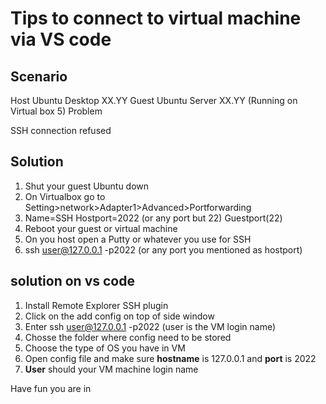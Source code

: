 # Tips to connect to virtual machine via VS code

## Scenario

Host Ubuntu Desktop XX.YY
Guest Ubuntu Server XX.YY (Running on Virtual box 5)
Problem

SSH connection refused

## Solution
1. Shut your guest Ubuntu down
2. On Virtualbox go to Setting>network>Adapter1>Advanced>Portforwarding
3. Name=SSH Hostport=2022 (or any port but 22) Guestport(22)
4. Reboot your guest or virtual machine
5. On you host open a Putty or whatever you use for SSH
6. ssh user@127.0.0.1 -p2022 (or any port you mentioned as hostport)

## solution on vs code
1. Install Remote Explorer SSH plugin
2. Click on the add config on top of side window
3. Enter ssh user@127.0.0.1 -p2022 (user is the VM login name)
4. Chosse the folder where config need to be stored
5. Choose the type of OS you have in VM
6. Open config file and make sure **hostname** is 127.0.0.1 and **port** is 2022
7. **User** should your VM machine login name

Have fun you are in
